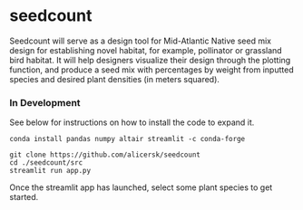 # seedcount
Seedcount will serve as a design tool for Mid-Atlantic Native seed mix design for establishing novel habitat, for example, pollinator or grassland bird habitat. It will help designers visualize their design through the plotting function, and produce a seed mix with percentages by weight from inputted species and desired plant densities (in meters squared).
### In Development

See below for instructions on how to install the code to expand it.

```
conda install pandas numpy altair streamlit -c conda-forge 

git clone https://github.com/alicersk/seedcount
cd ./seedcount/src
streamlit run app.py
```
Once the streamlit app has launched, select some plant species to get started. 
